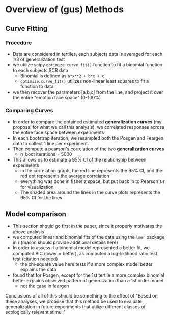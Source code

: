 # Overview of (gus) Methods

## Curve Fitting

### Procedure

- Data are considered in tertiles, each subjects data is averaged for each 1/3 of generalization test
- we utilize scipy `optimize.curve_fit()` function to fit a binomial function to each subjects SCR data
    + Binomial is defined as `a*x**2 + b*x + c`
    + `optimize.curve_fit()` utilizes non-linear least squares to fit a function to data
- we then recover the parameters [a,b,c] from the line, and project it over the entire "emotion face space" (0-100%)

### Comparing Curves

- In order to compare the obtained estimated **generalization curves** (my proposal for what we call this analysis), we correlated responses across the entire face space between experiments
- In each bootstrap iteration, we resampled both the Posgen and Feargen data to collect 1 line per experiment.
- Then compute a pearson's correlation of the two **generalization curves**
    + n_boot iterations = 5000
- This allows us to estimate a 95% CI of the relationship between experiments
    + in the correlation graph, the red line represents the 95% CI, and the red dot represents the average correlation
    + everything was done in fisher z space, but put back in to Pearson's r for visualization
    + The shaded area around the lines in the curve plots represents the 95% CI for the lines

## Model comparison

- This section should go first in the paper, since it properly motivates the above analysis
- we computed linear and binomial fits of the data using the `lmer` package in r (mason should provide additional details here)
- In order to assess if a binomial model represented a better fit, we computed BIC (lower = better), as computed a log-liklihood ratio test test (citation needed)
    + the chi-square value here tests if a more complex model better explains the data
- found that for Posgen, except for the 1st tertile a more complex binomial better explains observed pattern of generlization than a 1st order model
    + not the case in feargen

Conclusions of all of this should be something to the effect of "Based on these analyses, we propose that this method be used to evaluate generalization in future experiments that utilize different classes of ecologically relevant stimuli"